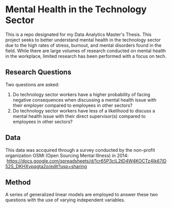 # Mental Health in the Technology Sector

This is a repo designated for my Data Analytics Master's Thesis. This project seeks to better understand mental health in the technology sector due to the high rates of stress, burnout, and mental disorders found in the field. 
While there are large volumes of research conducted on mental health in the workplace, limited research has been performed with a focus on tech.

## Research Questions
Two questions are asked:
  1. Do technology sector workers have a higher probability of facing negative consequences when discussing a mental health issue with their employer compared to employees in other sectors?
  2. Do technology sector workers have less of a likelihood to discuss a mental health issue with their direct supervisor(s) compared to employees in other sectors?

## Data
This data was accquired through a survey conducted by the non-profit organization OSMI (Open Sourcing Mental Illness) in 2014:        https://docs.google.com/spreadsheets/d/1cr65P3ciL2tD4W4KOCTz4Ik67iD52S_DKHXypqgta2o/edit?usp=sharing

## Method
A series of generalized linear models are employed to answer these two questions with the use of varying independent variables.
